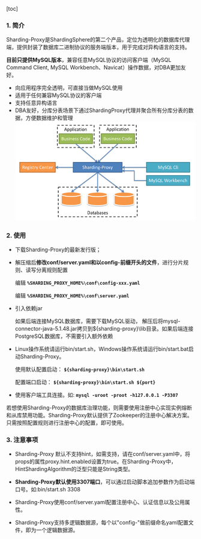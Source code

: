 [toc]

### 1. 简介

Sharding-Proxy是ShardingSphere的第二个产品，定位为透明化的数据库代理端，提供封装了数据库二进制协议的服务端版本，用于完成对异构语言的支持。

 **目前只提供MySQL版本**，兼容任意MySQL协议的访问客户端（MySQL Command Client, MySQL Workbench、Navicat）操作数据，对DBA更加友好。

- 向应用程序完全透明，可直接当做MySQL使用
- 适用于任何兼容MySQL协议的客户端
- 支持任意异构语言
- DBA友好，分库分表场景下通过ShardingProxy代理并聚合所有分库分表的数据，方便数据维护和管理![image-20211208143538600](images/image-20211208143538600.png)



### 2. 使用

- 下载Sharding-Proxy的最新发行版；

- 解压缩后**修改conf/server.yaml和以config-前缀开头的文件**，进行分片规则、读写分离规则配置

  编辑 **`%SHARDING_PROXY_HOME%\conf\config-xxx.yaml`**

  编辑 **`%SHARDING_PROXY_HOME%\conf\server.yaml`**

- 引入依赖jar

  如果后端连接MySQL数据库，需要下载MySQL驱动， 解压后将mysql-connector-java-5.1.48.jar拷贝到${sharding-proxy}\lib目录。如果后端连接PostgreSQL数据库，不需要引入额外依赖

- Linux操作系统请运行bin/start.sh，Windows操作系统请运行bin/start.bat启动Sharding-Proxy。

  使用默认配置启动： **`${sharding-proxy}\bin\start.sh`**

  配置端口启动： **`${sharding-proxy}\bin\start.sh ${port}`**

- 使用客户端工具连接。如: **`mysql -uroot -proot -h127.0.0.1 -P3307`**

若想使用Sharding-Proxy的数据库治理功能，则需要使用注册中心实现实例熔断和从库禁用功能。Sharding-Proxy默认提供了Zookeeper的注册中心解决方案。只需按照配置规则进行注册中心的配置，即可使用。



### 3. 注意事项

- Sharding-Proxy 默认不支持hint，如需支持，请在conf/server.yaml中，将props的属性proxy.hint.enabled设置为true。在Sharding-Proxy中，HintShardingAlgorithm的泛型只能是String类型。

- **Sharding-Proxy默认使用3307端口**，可以通过启动脚本追加参数作为启动端口号。如:bin/start.sh 3308
- Sharding-Proxy使用conf/server.yaml配置注册中心、认证信息以及公用属性。
- Sharding-Proxy支持多逻辑数据源，每个以"config-"做前缀命名yaml配置文件，即为一个逻辑数据源。